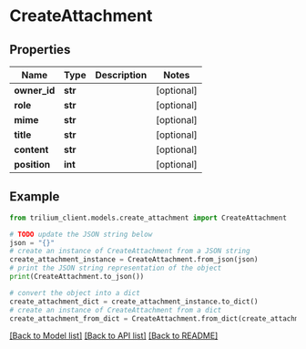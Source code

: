 # CreateAttachment


## Properties

Name | Type | Description | Notes
------------ | ------------- | ------------- | -------------
**owner_id** | **str** |  | [optional] 
**role** | **str** |  | [optional] 
**mime** | **str** |  | [optional] 
**title** | **str** |  | [optional] 
**content** | **str** |  | [optional] 
**position** | **int** |  | [optional] 

## Example

```python
from trilium_client.models.create_attachment import CreateAttachment

# TODO update the JSON string below
json = "{}"
# create an instance of CreateAttachment from a JSON string
create_attachment_instance = CreateAttachment.from_json(json)
# print the JSON string representation of the object
print(CreateAttachment.to_json())

# convert the object into a dict
create_attachment_dict = create_attachment_instance.to_dict()
# create an instance of CreateAttachment from a dict
create_attachment_from_dict = CreateAttachment.from_dict(create_attachment_dict)
```
[[Back to Model list]](../README.md#documentation-for-models) [[Back to API list]](../README.md#documentation-for-api-endpoints) [[Back to README]](../README.md)


